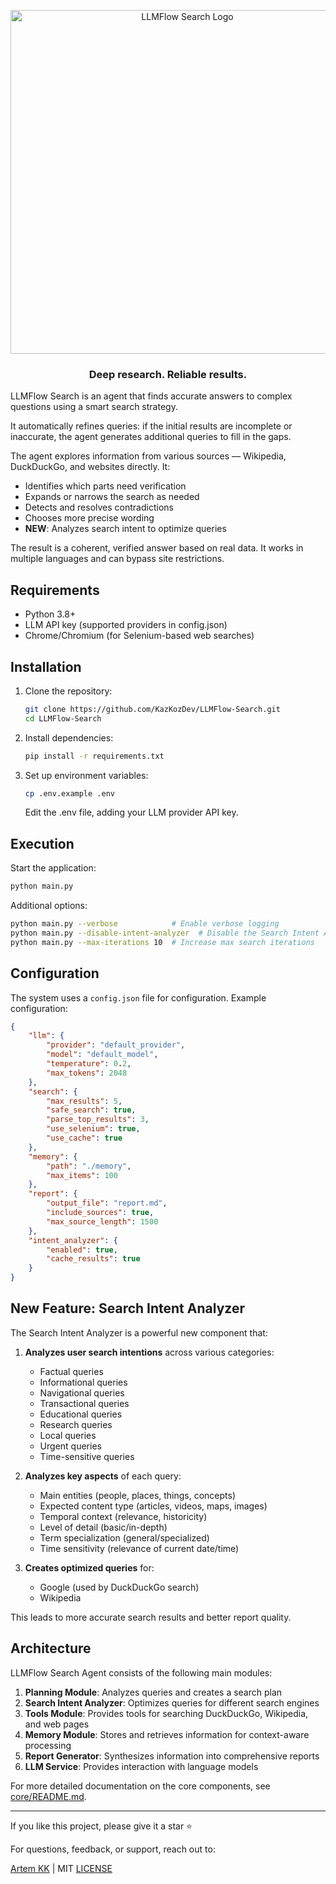 
<p align="center">
  <img src="https://github.com/user-attachments/assets/86b23e27-a263-49ed-8167-7bcab0c9d7a1" alt="LLMFlow Search Logo" width="550"/>
</p>
<h3 align="center">Deep research. Reliable results.</h3>

LLMFlow Search is an agent that finds accurate answers to complex questions using a smart search strategy.

It automatically refines queries: if the initial results are incomplete or inaccurate, the agent generates additional queries to fill in the gaps.

The agent explores information from various sources — Wikipedia, DuckDuckGo, and websites directly. It:

- Identifies which parts need verification
- Expands or narrows the search as needed
- Detects and resolves contradictions
- Chooses more precise wording
- **NEW**: Analyzes search intent to optimize queries

The result is a coherent, verified answer based on real data. It works in multiple languages and can bypass site restrictions.

## Requirements

* Python 3.8+
* LLM API key (supported providers in config.json)
* Chrome/Chromium (for Selenium-based web searches)

## Installation

1. Clone the repository:
   ```bash
   git clone https://github.com/KazKozDev/LLMFlow-Search.git
   cd LLMFlow-Search
   ```

2. Install dependencies:
   ```bash
   pip install -r requirements.txt
   ```

3. Set up environment variables:
   ```bash
   cp .env.example .env
   ```
   Edit the .env file, adding your LLM provider API key.

## Execution

Start the application:
```bash
python main.py
```

Additional options:
```bash
python main.py --verbose            # Enable verbose logging
python main.py --disable-intent-analyzer  # Disable the Search Intent Analyzer
python main.py --max-iterations 10  # Increase max search iterations
```

## Configuration

The system uses a `config.json` file for configuration. Example configuration:

```json
{
    "llm": {
        "provider": "default_provider",
        "model": "default_model",
        "temperature": 0.2,
        "max_tokens": 2048
    },
    "search": {
        "max_results": 5,
        "safe_search": true,
        "parse_top_results": 3,
        "use_selenium": true,
        "use_cache": true
    },
    "memory": {
        "path": "./memory",
        "max_items": 100
    },
    "report": {
        "output_file": "report.md",
        "include_sources": true,
        "max_source_length": 1500
    },
    "intent_analyzer": {
        "enabled": true,
        "cache_results": true
    }
}
```

## New Feature: Search Intent Analyzer

The Search Intent Analyzer is a powerful new component that:

1. **Analyzes user search intentions** across various categories:
   - Factual queries
   - Informational queries
   - Navigational queries
   - Transactional queries
   - Educational queries
   - Research queries
   - Local queries
   - Urgent queries
   - Time-sensitive queries

2. **Analyzes key aspects** of each query:
   - Main entities (people, places, things, concepts)
   - Expected content type (articles, videos, maps, images)
   - Temporal context (relevance, historicity)
   - Level of detail (basic/in-depth)
   - Term specialization (general/specialized)
   - Time sensitivity (relevance of current date/time)

3. **Creates optimized queries** for:
   - Google (used by DuckDuckGo search)
   - Wikipedia

This leads to more accurate search results and better report quality.

## Architecture

LLMFlow Search Agent consists of the following main modules:

1. **Planning Module**: Analyzes queries and creates a search plan
2. **Search Intent Analyzer**: Optimizes queries for different search engines
3. **Tools Module**: Provides tools for searching DuckDuckGo, Wikipedia, and web pages
4. **Memory Module**: Stores and retrieves information for context-aware processing
5. **Report Generator**: Synthesizes information into comprehensive reports
6. **LLM Service**: Provides interaction with language models

For more detailed documentation on the core components, see [core/README.md](core/README.md).

---

If you like this project, please give it a star ⭐

For questions, feedback, or support, reach out to:

[Artem KK](https://www.linkedin.com/in/kazkozdev/) | MIT [LICENSE](LICENSE)
